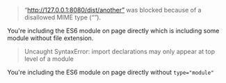 
> “http://127.0.0.1:8080/dist/another” was blocked because of a disallowed MIME type (“”).

You're including the ES6 module on page directly which is including some module without file extension.

> Uncaught SyntaxError: import declarations may only appear at top level of a module

You're including the ES6 module on page directly without `type="module"`